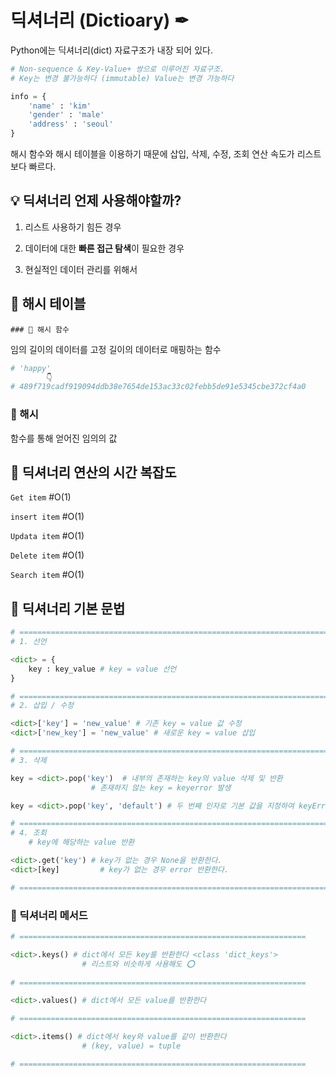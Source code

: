 # 딕셔너리 (Dictioary) ✒

Python에는 딕셔너리(dict) 자료구조가 내장 되어 있다.

```python
# Non-sequence & Key-Value+ 쌍으로 이루어진 자료구조.
# Key는 변경 불가능하다 (immutable) Value는 변경 가능하다

info = {
    'name' : 'kim'
    'gender' : 'male'
    'address' : 'seoul'
}
```

해시 함수와 해시 테이블을 이용하기 때문에 삽입, 삭제, 수정, 조회 연산 속도가 리스트보다 빠르다.



## 💡 딕셔너리 언제 사용해야할까?

1. 리스트 사용하기 힘든 경우

2. 데이터에 대한 **빠른 접근 탐색**이 필요한 경우

3. 현실적인 데이터 관리를 위해서

   

## 📝 해시 테이블 

	### 📌 해시 함수

임의 길이의 데이터를 고정 길이의 데이터로 매핑하는 함수

```python
# 'happy'
    	👇
# 489f719cadf919094ddb38e7654de153ac33c02febb5de91e5345cbe372cf4a0
```

### 📌 해시

함수를 통해 얻어진 임의의 값



## 📝 딕셔너리 연산의 시간 복잡도

`Get item`  		  #O(1)

`insert item`  	#O(1)

`Updata item` 	 #O(1)

`Delete item` 	 #O(1)

`Search item`	  #O(1)



## 🔎 딕셔너리 기본 문법

```python
# ==================================================================================
# 1. 선언

<dict> = {
    key : key_value # key = value 선언
}

# ==================================================================================
# 2. 삽입 / 수정

<dict>['key'] = 'new_value' # 기존 key = value 값 수정
<dict>['new_key'] = 'new_value' # 새로운 key = value 삽입

# ==================================================================================
# 3. 삭제

key = <dict>.pop('key')  # 내부의 존재하는 key의 value 삭제 및 반환
		          # 존재하지 않는 key = keyerror 발생

key = <dict>.pop('key', 'default') # 두 번째 인자로 기본 값을 지정하여 keyError 방지 가능

# ==================================================================================
# 4. 조회
	# key에 해당하는 value 반환

<dict>.get('key') # key가 없는 경우 None을 반환한다.
<dict>[key] 		# key가 없는 경우 error 반환한다.

# ==================================================================================
```

### 🔎 딕셔너리 메서드

```python
# ================================================================

<dict>.keys() # dict에서 모든 key를 반환한다 <class 'dict_keys'>
				# 리스트와 비슷하게 사용해도 ⭕
    
# ================================================================

<dict>.values() # dict에서 모든 value를 반환한다

# ================================================================

<dict>.items() # dict에서 key와 value를 같이 반환한다
				# (key, value) = tuple

# ================================================================
```

